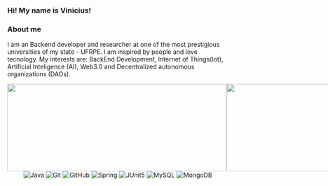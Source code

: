 ### Hi! My name is Vinicius!

### About me 

I am an Backend developer and researcher at one of the most prestigious universities of my state - UFRPE. I am inspired by people and love tecnology. My interests are: BackEnd Development, Internet of Things(Iot), Artificial Inteligence (AI), Web3.0 and Decentralized autonomous organizations (DAOs).

<div style="display: flex; flex-direction: row;">
  <img src="https://github-readme-stats.vercel.app/api/top-langs/?username=Vinicius-O-Ferraz&theme=light" width="500" height="200" />
  <img src="https://streak-stats.demolab.com/?user=Vinicius-O-Ferraz&theme=light" width="500" height="200" />
</div>

<div style="text-align: center;">
  <img src="https://img.shields.io/badge/java-%23ED8B00.svg?style=for-the-badge&logo=openjdk&logoColor=white" alt="Java" />
  <img src="https://img.shields.io/badge/git-%23F05033.svg?style=for-the-badge&logo=git&logoColor=white" alt="Git" />
  <img src="https://img.shields.io/badge/github-%23121011.svg?style=for-the-badge&logo=github&logoColor=white" alt="GitHub" />
  <img src="https://img.shields.io/badge/spring-%236DB33F.svg?style=for-the-badge&logo=spring&logoColor=white" alt="Spring" />
  <img src="https://img.shields.io/badge/JUnit5-f5f5f5?style=for-the-badge&logo=junit5&logoColor=dc524a" alt="JUnit5" />
  <img src="https://img.shields.io/badge/mysql-4479A1.svg?style=for-the-badge&logo=mysql&logoColor=white" alt="MySQL" />
  <img src="https://img.shields.io/badge/MongoDB-%234ea94b.svg?style=for-the-badge&logo=mongodb&logoColor=white" alt="MongoDB" />
</div>
